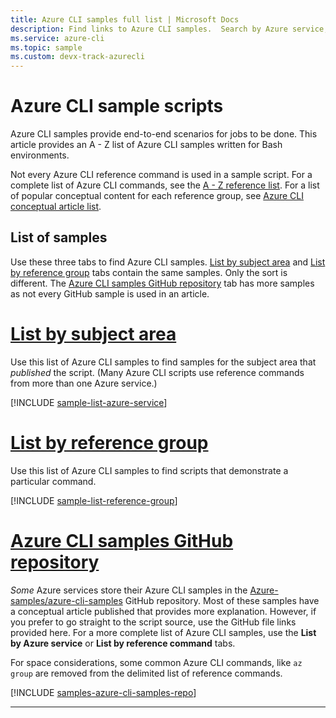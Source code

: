 ```yaml
---
title: Azure CLI samples full list | Microsoft Docs
description: Find links to Azure CLI samples.  Search by Azure service, command name, or GitHub file name.
ms.service: azure-cli
ms.topic: sample 
ms.custom: devx-track-azurecli
---
```

<!-- This article is autogenerated. To change the "Sample name" column value, modify the H1 of the article.-->

# Azure CLI sample scripts

Azure CLI samples provide end-to-end scenarios for jobs to be done. This article provides an A - Z list of Azure CLI samples written for Bash environments.

Not every Azure CLI reference command is used in a sample script. For a complete list of Azure CLI commands, see the [A - Z reference list](/cli/azure/reference-index).  For a list of popular conceptual content for each reference group, see [Azure CLI conceptual article list](./reference-docs-index.md).

## List of samples

Use these three tabs to find Azure CLI samples.  [List by subject area](/cli/azure/samples-index?tabs=service) and [List by reference group](/cli/azure/samples-index?tabs=command) tabs contain the same samples. Only the sort is different. The [Azure CLI samples GitHub repository](/cli/azure/samples-index?tabs=github) tab has more samples as not every GitHub sample is used in an article.

# [List by subject area](#tab/service)

Use this list of Azure CLI samples to find samples for the subject area that _published_ the script.  (Many Azure CLI scripts use reference commands from more than one Azure service.)

[!INCLUDE [sample-list-azure-service](includes/samples-azure-service.md)]

# [List by reference group](#tab/command)

Use this list of Azure CLI samples to find scripts that demonstrate a particular command.

[!INCLUDE [sample-list-reference-group](includes/samples-reference-group.md)]

# [Azure CLI samples GitHub repository](#tab/github)

_Some_ Azure services store their Azure CLI samples in the [Azure-samples/azure-cli-samples](https://github.com/Azure-Samples/azure-cli-samples) GitHub repository.  Most of these samples have a conceptual article published that provides more explanation.  However, if you prefer to go straight to the script source, use the GitHub file links provided here.  For a more complete list of Azure CLI samples, use the **List by Azure service** or **List by reference command** tabs.

For space considerations, some common Azure CLI commands, like `az group` are removed from the delimited list of reference commands.

[!INCLUDE [samples-azure-cli-samples-repo](includes/samples-azure-cli-samples-repo.md)]

---
